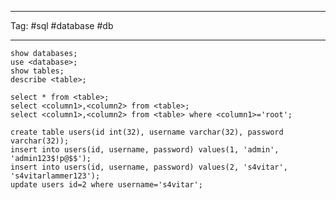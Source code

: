 ----------
Tag: #sql #database #db

-----------
```mysql
show databases;
use <database>;
show tables;
describe <table>;
```

```mysql
select * from <table>;
select <column1>,<column2> from <table>;
select <column1>,<column2> from <table> where <column1>='root';
```

```mysql
create table users(id int(32), username varchar(32), password varchar(32));
insert into users(id, username, password) values(1, 'admin', 'admin123$!p@$$');
insert into users(id, username, password) values(2, 's4vitar', 's4vitarlammer123');
update users id=2 where username='s4vitar';
```

